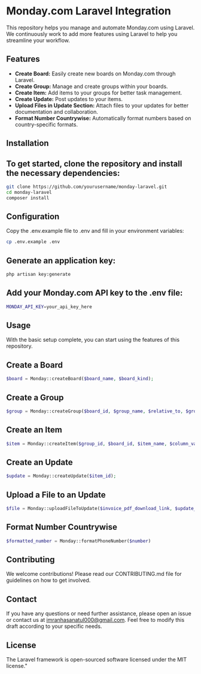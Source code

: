 # Monday.com Laravel Integration

This repository helps you manage and automate Monday.com using Laravel. We continuously work to add more features using Laravel to help you streamline your workflow.

## Features

- **Create Board:** Easily create new boards on Monday.com through Laravel.
- **Create Group:** Manage and create groups within your boards.
- **Create Item:** Add items to your groups for better task management.
- **Create Update:** Post updates to your items.
- **Upload Files in Update Section:** Attach files to your updates for better documentation and collaboration.
- **Format Number Countrywise:** Automatically format numbers based on country-specific formats.

## Installation

## To get started, clone the repository and install the necessary dependencies:

```bash
git clone https://github.com/yourusername/monday-laravel.git
cd monday-laravel
composer install
```
## Configuration
Copy the .env.example file to .env and fill in your environment variables:
```bash
cp .env.example .env
```
## Generate an application key:
```bash
php artisan key:generate
```
## Add your Monday.com API key to the .env file:
```bash
MONDAY_API_KEY=your_api_key_here
```
## Usage
With the basic setup complete, you can start using the features of this repository.

## Create a Board
```php
$board = Monday::createBoard($board_name, $board_kind);
```
## Create a Group
```php
$group = Monday::createGroup($board_id, $group_name, $relative_to, $group_color, $position_relative_method);
```
## Create an Item
```php
$item = Monday::createItem($group_id, $board_id, $item_name, $column_values);
```
## Create an Update
```php
$update = Monday::createUpdate($item_id);
```
## Upload a File to an Update
```php
$file = Monday::uploadFileToUpdate($invoice_pdf_download_link, $update_id);
```
## Format Number Countrywise
```php
$formatted_number = Monday::formatPhoneNumber($number)
```
## Contributing
We welcome contributions! Please read our CONTRIBUTING.md file for guidelines on how to get involved.

## Contact
If you have any questions or need further assistance, please open an issue or contact us at imranhasanatul000@gmail.com.
Feel free to modify this draft according to your specific needs.

## License
The Laravel framework is open-sourced software licensed under the MIT license."

